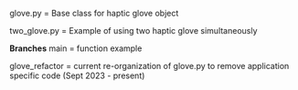 glove.py = Base class for haptic glove object

two_glove.py = Example of using two haptic glove simultaneously

**Branches**
main = function example

glove_refactor = current re-organization of glove.py to remove application specific code (Sept 2023 - present)
